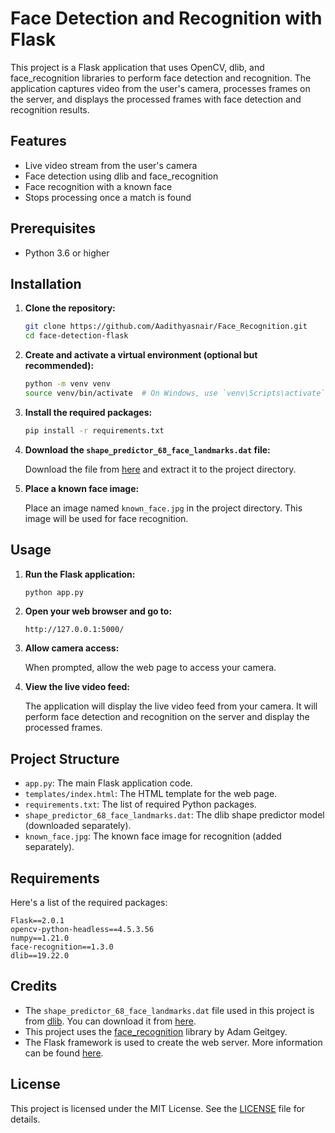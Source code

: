 # Face Detection and Recognition with Flask

This project is a Flask application that uses OpenCV, dlib, and face_recognition libraries to perform face detection and recognition. The application captures video from the user's camera, processes frames on the server, and displays the processed frames with face detection and recognition results.

## Features

- Live video stream from the user's camera
- Face detection using dlib and face_recognition
- Face recognition with a known face
- Stops processing once a match is found

## Prerequisites

- Python 3.6 or higher

## Installation

1. **Clone the repository:**

   ```sh
   git clone https://github.com/Aadithyasnair/Face_Recognition.git
   cd face-detection-flask
   ```

2. **Create and activate a virtual environment (optional but recommended):**

   ```sh
   python -m venv venv
   source venv/bin/activate  # On Windows, use `venv\Scripts\activate`
   ```

3. **Install the required packages:**

   ```sh
   pip install -r requirements.txt
   ```

4. **Download the `shape_predictor_68_face_landmarks.dat` file:**

   Download the file from [here](http://dlib.net/files/shape_predictor_68_face_landmarks.dat.bz2) and extract it to the project directory.

5. **Place a known face image:**

   Place an image named `known_face.jpg` in the project directory. This image will be used for face recognition.

## Usage

1. **Run the Flask application:**

   ```sh
   python app.py
   ```

2. **Open your web browser and go to:**

   ```
   http://127.0.0.1:5000/
   ```

3. **Allow camera access:**

   When prompted, allow the web page to access your camera.

4. **View the live video feed:**

   The application will display the live video feed from your camera. It will perform face detection and recognition on the server and display the processed frames.

## Project Structure

- `app.py`: The main Flask application code.
- `templates/index.html`: The HTML template for the web page.
- `requirements.txt`: The list of required Python packages.
- `shape_predictor_68_face_landmarks.dat`: The dlib shape predictor model (downloaded separately).
- `known_face.jpg`: The known face image for recognition (added separately).

## Requirements

Here's a list of the required packages:

```
Flask==2.0.1
opencv-python-headless==4.5.3.56
numpy==1.21.0
face-recognition==1.3.0
dlib==19.22.0
```

## Credits

- The `shape_predictor_68_face_landmarks.dat` file used in this project is from [dlib](http://dlib.net/). You can download it from [here](http://dlib.net/files/shape_predictor_68_face_landmarks.dat.bz2).
- This project uses the [face_recognition](https://github.com/ageitgey/face_recognition) library by Adam Geitgey.
- The Flask framework is used to create the web server. More information can be found [here](https://flask.palletsprojects.com/).

## License

This project is licensed under the MIT License. See the [LICENSE](LICENSE) file for details.
